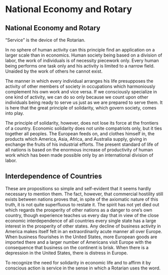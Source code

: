 # National Economy and Rotary

## National Economy and Rotary

“Service” is the device of the Rotarian.

In no sphere of human activity can this principle find an application on a larger scale than in economics. Human society being based on a division of labor, the work of individuals is of necessity piecework only. Every human being performs one task only and his activity is limited to a narrow field. Unaided by the work of others he cannot exist.

The manner in which every individual arranges his life presupposes the activity of other members of society in occupations which harmoniously complement his own work and vice versa. If we consciously specialize in one kind of activity, we can do so only because we count upon other individuals being ready to serve us just as we are prepared to serve them. It is here that the great principle of solidarity, which govern society, comes into play.

The principle of solidarity, however, does not lose its force at the frontiers of a country. Economic solidarity does not unite compatriots only, but it ties together all peoples. The European feeds on, and clothes himself in, the products which America, Asia, Africa, and Australia supply, giving in exchange the fruits of his industrial efforts. The present standard of life of all nations is based on the enormous increase of productivity of human work which has been made possible only by an international division of labor.

## Interdependence of Countries

These are propositions so simple and self-evident that it seems hardly necessary to mention them. The fact, however, that commercial hostility still exists between nations proves that, in spite of the axiomatic nature of this truth, it is not quite superfluous to restate it. The spirit has not yet died out which regards the prosperity of other nations as a danger to one’s own country, though experience teaches us every day that in view of the close economic interdependence of all countries every single state has a large interest in the prosperity of other states. Any decline of business activity in America makes itself felt in an extraordinarily acute manner all over Europe. When business flourishes in the United States, more European goods are imported there and a larger number of Americans visit Europe with the consequence that business on the continent is brisk. When there is a depression in the United States, there is distress in Europe.

To recognize the need for solidarity in economic life and to affirm it by conscious action is service in the sense in which a Rotarian uses the word.
